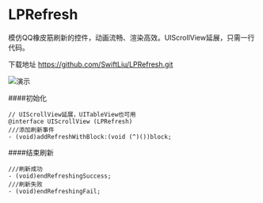# LPRefresh
模仿QQ橡皮筋刷新的控件，动画流畅、渲染高效。UIScrollView延展，只需一行代码。

下载地址 https://github.com/SwiftLiu/LPRefresh.git

![演示](https://github.com/SwiftLiu/LPRefresh/blob/master/movie_LPRefresh.gif?raw=true)

####初始化
```objc 
// UIScrollView延展，UITableView也可用
@interface UIScrollView (LPRefresh)
///添加刷新事件
- (void)addRefreshWithBlock:(void (^)())block;
```
####结束刷新
```objc
///刷新成功
- (void)endRefreshingSuccess;
///刷新失败
- (void)endRefreshingFail;
```
